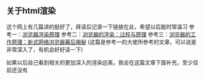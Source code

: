 ## 关于html渲染

这个网上有几篇讲的挺好了，拜读后记录一下链接在此，希望以后能时常温习
参考一：[浏览器渲染原理](https://juejin.im/post/5d70761bf265da03cc08db9f)
参考二：[浏览器的渲染：过程与原理](https://juejin.im/entry/59e1d31f51882578c3411c77)
参考三：[浏览器的工作原理：新式网络浏览器幕后揭秘](https://www.html5rocks.com/zh/tutorials/internals/howbrowserswork/#Introduction) (这篇是参考一的大佬所参考的文章，可以说是非常深入了，有机会好好读一下)

如果以后自己看到相关的更加深入的渲染远离，我会在这篇文章下面补充，至少目前还没有